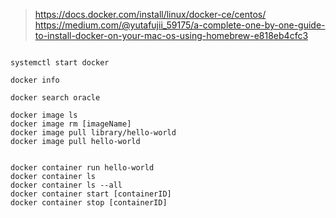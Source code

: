 > https://docs.docker.com/install/linux/docker-ce/centos/
> https://medium.com/@yutafujii_59175/a-complete-one-by-one-guide-to-install-docker-on-your-mac-os-using-homebrew-e818eb4cfc3

```

systemctl start docker

docker info

docker search oracle

docker image ls
docker image rm [imageName]
docker image pull library/hello-world  
docker image pull hello-world


docker container run hello-world
docker container ls
docker container ls --all
docker container start [containerID]
docker container stop [containerID]

```

